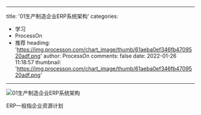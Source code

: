 
---
title: '01生产制造企业ERP系统架构'
categories: 
 - 学习
 - ProcessOn
 - 推荐
headimg: 'https://img.processon.com/chart_image/thumb/61aeba0ef346fb4709520adf.png'
author: ProcessOn
comments: false
date: 2022-01-26 11:18:57
thumbnail: 'https://img.processon.com/chart_image/thumb/61aeba0ef346fb4709520adf.png'
---

<div>   
<img class="thumb" alt="01生产制造企业ERP系统架构" src="https://img.processon.com/chart_image/thumb/61aeba0ef346fb4709520adf.png" referrerpolicy="no-referrer">
<p>ERP一般指企业资源计划</p>  
</div>
            
